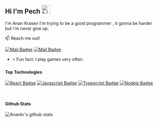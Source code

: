 ## Hi I'm Pech <img src="https://user-images.githubusercontent.com/1303154/88677602-1635ba80-d120-11ea-84d8-d263ba5fc3c0.gif" width="28px" alt="hi">

I'm Anan Krasen 
I'm trying to be a good programmer ,
it gonna be harder but i'm never give up.

:mailbox: Reach me out!

[![Mail Badge](https://img.shields.io/badge/-@anankrr__-e84393?style=flat&labelColor=e84393&logo=instagram&logoColor=white)](https://www.instagram.com/anankrr_) [![Mail Badge](https://img.shields.io/badge/-pechjie3238-c0392b?style=flat&labelColor=c0392b&logo=gmail&logoColor=white)](mailto:pechjie3238@gmail.com)

<!-- TODO: Add last video link -->
- ⚡ Fun fact: I play games very often.

#### Top Technologies

<!-- TODO: Make technologies links takes you to repositories -->

[![React Badge](https://img.shields.io/badge/-React-61DBFB?style=for-the-badge&labelColor=black&logo=react&logoColor=61DBFB)](#) [![Javascript Badge](https://img.shields.io/badge/-Javascript-F0DB4F?style=for-the-badge&labelColor=black&logo=javascript&logoColor=F0DB4F)](#) [![Typescript Badge](https://img.shields.io/badge/-Typescript-007acc?style=for-the-badge&labelColor=black&logo=typescript&logoColor=007acc)](#) [![Nodejs Badge](https://img.shields.io/badge/-Nodejs-3C873A?style=for-the-badge&labelColor=black&logo=node.js&logoColor=3C873A)](#) 


<br >

#### Github Stats

![Anankr's github stats](https://github-readme-stats.vercel.app/api?username=anankr2020s&count_private=true&theme=tokyonight&hide=contribs,prs)

</details>

